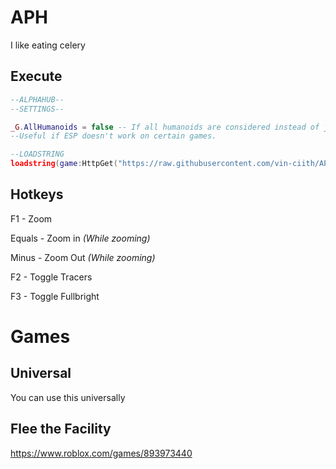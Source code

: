 # APH
I like eating celery

## Execute
```lua
--ALPHAHUB--
--SETTINGS--

_G.AllHumanoids = false -- If all humanoids are considered instead of just Players
--Useful if ESP doesn't work on certain games.

--LOADSTRING
loadstring(game:HttpGet("https://raw.githubusercontent.com/vin-ciith/APH/main/source.lua"))()
```
## Hotkeys
F1 - Zoom

Equals - Zoom in *(While zooming)*

Minus - Zoom Out *(While zooming)*

F2 - Toggle Tracers

F3 - Toggle Fullbright

# Games
## Universal
You can use this universally

## Flee the Facility
https://www.roblox.com/games/893973440
